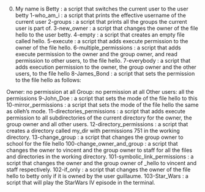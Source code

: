 0. My name is Betty : a script that switches the current user to the user betty
1-who_am_i : a script that prints the effective username of the current user
2-groups :  a script that prints all the groups the current user is part of.
3-new_owner :  a script that changes the owner of the file hello to the user betty.
4-empty : a script that creates an empty file called hello.
5-execute : a script that adds execute permission to the owner of the file hello.
6-multiple_permissions : a script that adds execute permission to the owner and the group owner, and read permission to other users, to the file hello.
7-everybody : a script that adds execution permission to the owner, the group owner and the other users, to the file hello
8-James_Bond : a script that sets the permission to the file hello as follows:

Owner: no permission at all
Group: no permission at all
Other users: all the permissions
9-John_Doe : a script that sets the mode of the file hello to this
10-mirror_permissions :  a script that sets the mode of the file hello the same as olleh’s mode.
11-directories_permissions : a script that adds execute permission to all subdirectories of the current directory for the owner, the group owner and all other users.
12-directory_permissions : a script that creates a directory called my_dir with permissions 751 in the working directory.
13-change_group : a script that changes the group owner to school for the file hello
100-change_owner_and_group : a script that changes the owner to vincent and the group owner to staff for all the files and directories in the working directory.
101-symbolic_link_permissions : a script that changes the owner and the group owner of _hello to vincent and staff respectively.
102-if_only : a script that changes the owner of the file hello to betty only if it is owned by the user guillaume.
103-Star_Wars : a script that will play the StarWars IV episode in the terminal.
